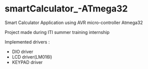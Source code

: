 # smartCalculator_-ATmega32
Smart Calculator Application using AVR micro-controller Atmega32

Project made during ITI summer training internship 

Implemented drivers :
- DIO driver
- LCD driver(LM016l)
- KEYPAD driver 

